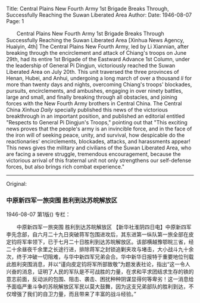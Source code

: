 Title: Central Plains New Fourth Army 1st Brigade Breaks Through, Successfully Reaching the Suwan Liberated Area
Author:
Date: 1946-08-07
Page: 1

　　Central Plains New Fourth Army 1st Brigade Breaks Through
    Successfully Reaching the Suwan Liberated Area
    [Xinhua News Agency, Huaiyin, 4th] The Central Plains New Fourth Army, led by Li Xiannian, after breaking through the encirclement and attack of Chiang's troops on June 29th, had its entire 1st Brigade of the Eastward Advance 1st Column, under the leadership of General Pi Dingjun, victoriously reached the Suwan Liberated Area on July 20th. This unit traversed the three provinces of Henan, Hubei, and Anhui, undergoing a long march of over a thousand *li* for more than twenty days and nights, overcoming Chiang's troops' blockades, pursuits, encirclements, and ambushes, engaging in over ninety battles, large and small, and finally breaking through all obstacles, and joining forces with the New Fourth Army brothers in Central China. The Central China *Xinhua Daily* specially published this news of the victorious breakthrough in an important position, and published an editorial entitled "Respects to General Pi Dingjun's Troops," pointing out that "This exciting news proves that the people's army is an invincible force, and in the face of the iron will of seeking peace, unity, and survival, how despicable do the reactionaries' encirclements, blockades, attacks, and harassments appear! This news gives the military and civilians of the Suwan Liberated Area, who are facing a severe struggle, tremendous encouragement, because the victorious arrival of this fraternal unit not only strengthens our self-defense forces, but also brings rich combat experience."



<hr /> 

Original: 


### 中原新四军一旅突围  胜利到达苏皖解放区

1946-08-07
第1版()
专栏：

　　中原新四军一旅突围
    胜利到达苏皖解放区
    【新华社淮阴四日电】中原新四军李先念部，自六月二十九日突破蒋军包围进攻后，其东进第一纵队第一旅全部在皮定钧将军率领下，已于七月二十日胜利到达苏皖解放区。该部横越豫鄂皖三省，经二十余昼夜千余里之长途行进，排除蒋军之封锁追剿夹攻与堵击，大小战斗九十余次，终于冲破一切阻难，与华中新四军兄弟会合。华中新华日报特于重要地位刊载此胜利突围消息，并以“谨向皮定钧将军所部致敬”为题发表社论，指出“这一令人兴奋的消息，证明了人民的军队是不可战胜的力量，在求和平求团结求生存的铁的意志前面，反动派的包围、阻击、袭击、困扰种种阴谋显得何等卑劣！这一消息给予面临严重斗争的苏皖解放区军民以莫大鼓舞，因为这支兄弟部队的胜利到达，不仅增强了我们的自卫力量，而且带来了丰富的战斗经验。”
